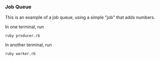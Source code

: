 ### Job Queue

This is an example of a job queue, using a simple "job" that adds numbers.

In one terminal, run

```
ruby producer.rb
```

In another terminal, run

```
ruby worker.rb
```
